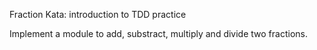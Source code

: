 Fraction Kata: introduction to TDD practice

Implement a module to add, substract, multiply and divide two fractions.